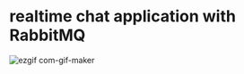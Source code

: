 # realtime chat application with RabbitMQ

![ezgif com-gif-maker](https://github.com/maciekzak/realtime-chat-application-with-RabbitMQ/assets/75493595/9e460760-1c66-4cc1-8e2a-e1d80239167b)
